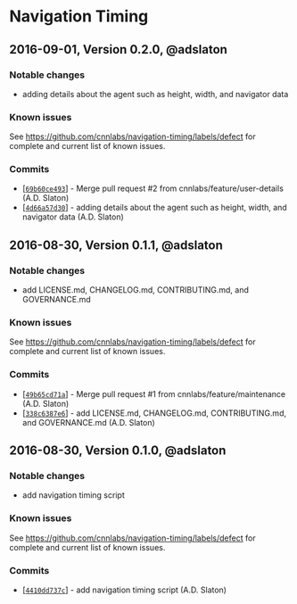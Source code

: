 # Navigation Timing

## 2016-09-01, Version 0.2.0, @adslaton

### Notable changes

- adding details about the agent such as height, width, and navigator data

### Known issues

See https://github.com/cnnlabs/navigation-timing/labels/defect for complete and
current list of known issues.

### Commits

* [[`69b60ce493`](https://github.com/nodejs/node/commit/69b60ce493)] - Merge pull request #2 from cnnlabs/feature/user-details (A.D. Slaton)
* [[`4d66a57d30`](https://github.com/nodejs/node/commit/4d66a57d30)] - adding details about the agent such as height, width, and navigator data (A.D. Slaton)


## 2016-08-30, Version 0.1.1, @adslaton

### Notable changes

- add LICENSE.md, CHANGELOG.md, CONTRIBUTING.md, and GOVERNANCE.md

### Known issues

See https://github.com/cnnlabs/navigation-timing/labels/defect for complete and
current list of known issues.

### Commits

* [[`49b65cd71a`](https://github.com/nodejs/node/commit/49b65cd71a)] - Merge pull request #1 from cnnlabs/feature/maintenance (A.D. Slaton)
* [[`338c6387e6`](https://github.com/nodejs/node/commit/338c6387e6)] - add LICENSE.md, CHANGELOG.md, CONTRIBUTING.md, and GOVERNANCE.md (A.D. Slaton)


## 2016-08-30, Version 0.1.0, @adslaton

### Notable changes

- add navigation timing script

### Known issues

See https://github.com/cnnlabs/navigation-timing/labels/defect for complete and
current list of known issues.

### Commits

* [[`4410dd737c`](https://github.com/nodejs/node/commit/4410dd737c)] - add navigation timing script (A.D. Slaton)
